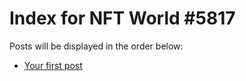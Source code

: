 # Index for NFT World #5817
Posts will be displayed in the order below:

- [Your first post](./001-first.md)

